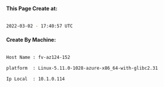 
   
#### This Page Create at:

```bash

2022-03-02 - 17:40:57 UTC

```

#### Create By Machine:

```bash

Host Name : fv-az124-152

platform  : Linux-5.11.0-1028-azure-x86_64-with-glibc2.31

Ip Local  : 10.1.0.114

```

